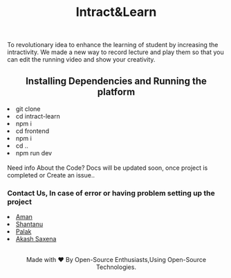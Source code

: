 <h1 align="center">Intract&Learn</h1> <br>
<p>To revolutionary idea to enhance the learning of student by increasing the intractivity. We made a new way to record lecture and play them so that you can edit the running video and show your creativity.</p>

<h2 align="center">Installing Dependencies and Running the platform</h2>

<ui>
  <li> git clone </li>
  <li>cd intract-learn</li>
  <li> npm i </li>
  <li>cd frontend </li>
  <li>npm i </li>
  <li>cd .. </li>
  <li>npm run dev</li>
 </ui>
 <br>
Need info About the Code? Docs will be updated soon, once project is completed
  or Create an issue..


<h3> Contact Us, In case of error or having problem setting up the project </h3>
<li><a href = "https://www.linkedin.com/in/aman-singh-6884321a0/"> Aman </a></li>
<li><a href = "https://www.linkedin.com/in/kumaripalak/"> Shantanu</a></li>
<li><a href = "https://www.linkedin.com/in/shantanu-shukla-89a41818b/"> Palak</a></li>
<li><a href = "https://www.linkedin.com/in/akashsaxena2308/"> Akash Saxena </a></li>
 <br>




<p align="center">Made with ❤ By Open-Source Enthusiasts,Using Open-Source Technologies.</p>
